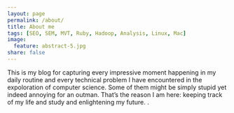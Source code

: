 ```yaml
---
layout: page
permalink: /about/
title: About me
tags: [SEO, SEM, MVT, Ruby, Hadoop, Analysis, Linux, Mac]
image:
  feature: abstract-5.jpg
share: false
---
```


This is my blog for capturing every impressive moment happening in my daily routine and every technical problem I have encountered in the expoloration of computer science. Some of them might be simply stupid yet indeed annoying for an outman. That’s the reason I am here: keeping track of my life and study and enlightening my future.
.
